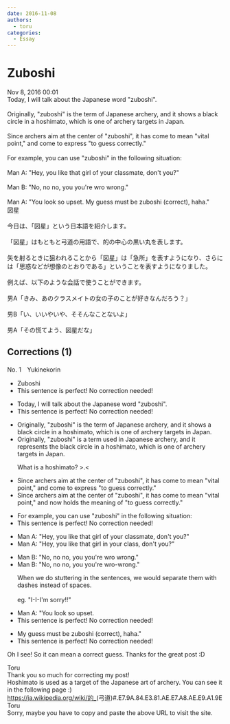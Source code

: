 ```yaml
---
date: 2016-11-08
authors:
  - toru
categories:
  - Essay
---
```


<h1 id="subject_show">Zuboshi</h1>
<div class="date">Nov 8, 2016 00:01</div>
<div id="post"><div id="body_show_ori">
Today, I will talk about the Japanese word "zuboshi".<br/><br/>Originally, "zuboshi" is the term of Japanese archery, and it shows a black circle in a hoshimato, which is one of archery targets in Japan.<br/><br/>Since archers aim at the center of "zuboshi", it has come to mean "vital point," and come to express "to guess correctly." <br/><br/>For example, you can use "zuboshi" in the following situation:<br/><br/>Man A: "Hey, you like that girl of your classmate, don't you?"<br/><br/>Man B: "No, no no, you you're wro wrong."<br/><br/>Man A: "You look so upset. My guess must be zuboshi (correct), haha."
</div></div>

<!-- more -->

<div id="post_ja"><div id="body_show_mo">
図星<br/><br/>今日は、「図星」という日本語を紹介します。<br/><br/>「図星」はもともと弓道の用語で、的の中心の黒い丸を表します。<br/><br/>矢を射るときに狙われることから「図星」は「急所」を表すようになり、さらには「思惑などが想像のとおりである」ということを表すようになりました。<br/><br/>例えば、以下のような会話で使うことができます。<br/><br/>男A「きみ、あのクラスメイトの女の子のことが好きなんだろう？」<br/><br/>男B「い、いいやいや、そそんなことないよ」<br/><br/>男A「その慌てよう、図星だな」
</div></div>

## Corrections (1)
<div id="block"><div class="first_name"> No. 1　<span class="just_name">Yukinekorin</span></div><div id="block2">
<ul class="correction_field">
<li class="incorrect">Zuboshi</li>
<li class="corrected perfect">This sentence is perfect! No correction needed!</li>
</ul>
<ul class="correction_field">
<li class="incorrect">Today, I will talk about the Japanese word "zuboshi".</li>
<li class="corrected perfect">This sentence is perfect! No correction needed!</li>
</ul>
<ul class="correction_field">
<li class="incorrect">Originally, "zuboshi" is the term of Japanese archery, and it shows a black circle in a hoshimato, which is one of archery targets in Japan.</li>
<li class="corrected correct">
Originally, "zuboshi" is <span class="f_blue">a </span>term <span class="f_blue">used in </span>Japanese archery, and it <span class="f_blue">represents the</span> <span class="f_red">black circle in a hoshimato</span>, which is one of archery targets in Japan.
<p class="correction_comment">What is a hoshimato? &gt;.&lt;</p>
</li>
</ul>
<ul class="correction_field">
<li class="incorrect">Since archers aim at the center of "zuboshi", it has come to mean "vital point," and come to express "to guess correctly." </li>
<li class="corrected correct">
Since archers aim at the center of "zuboshi", it has come to mean "vital point," and<span class="f_blue"> now holds the meaning of </span>"to guess correctly." 
</li>
</ul>
<ul class="correction_field">
<li class="incorrect">For example, you can use "zuboshi" in the following situation:</li>
<li class="corrected perfect">This sentence is perfect! No correction needed!</li>
</ul>
<ul class="correction_field">
<li class="incorrect">Man A: "Hey, you like that girl of your classmate, don't you?"</li>
<li class="corrected correct">
Man A: "Hey, you like that girl <span class="f_blue">in your class</span>, don't you?"
</li>
</ul>
<ul class="correction_field">
<li class="incorrect">Man B: "No, no no, you you're wro wrong."</li>
<li class="corrected correct">
Man B: "No, no no, you you're wro<span class="f_blue">-</span>wrong."
<p class="correction_comment">When we do stuttering in the sentences, we would separate them with dashes instead of spaces.<br/><br/>eg. "I-I-I'm sorry!!"</p>
</li>
</ul>
<ul class="correction_field">
<li class="incorrect">Man A: "You look so upset.</li>
<li class="corrected perfect">This sentence is perfect! No correction needed!</li>
</ul>
<ul class="correction_field">
<li class="incorrect">My guess must be zuboshi (correct), haha."</li>
<li class="corrected perfect">This sentence is perfect! No correction needed!</li>
</ul>
<p class="comment_small">
 Oh I see! So it can mean a correct guess. Thanks for the great post :D
</p>

</div><div class="name"><span class="just_name">Toru</span><br>
Thank you so much for correcting my post!<br/>Hoshimato is used as a target of the Japanese art of archery. You can see it in the following page :)<br/><a href="https://ja.wikipedia.org/wiki/的_" target="_blank">https://ja.wikipedia.org/wiki/的_</a>(弓道)#.E7.9A.84.E3.81.AE.E7.A8.AE.E9.A1.9E
</div>
<div class="name"><span class="just_name">Toru</span><br>
Sorry, maybe you have to copy and paste the above URL to visit the site.
</div>
</div>
